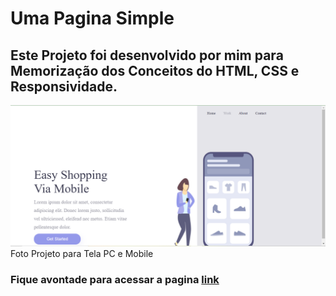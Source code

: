 # Uma Pagina Simple 

## Este Projeto foi desenvolvido por mim para Memorização dos Conceitos do HTML, CSS e Responsividade.

<figuri>
<img src="Print Via Mobile.PNG"/>
<figcaption>Foto Projeto para Tela PC e Mobile</figcaption>
<figuri/>

<h3>Fique avontade para acessar a pagina <a href=https://projeto-mobile-page-marcelonaja.netlify.app/ >link </h3>
